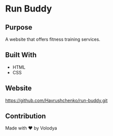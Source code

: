 # Run Buddy
## Purpose
A website that offers fitness training services.

## Built With
* HTML
* CSS

## Website
https://github.com/Havrushchenko/run-buddy.git

## Contribution
Made with ❤️ by Volodya
